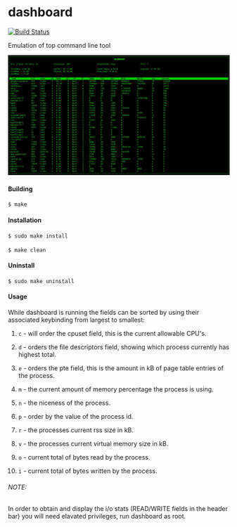 dashboard
=========

[![Build Status](https://travis-ci.org/tijko/dashboard.svg?branch=master)](https://travis-ci.org/tijko/dashboard)

Emulation of top command line tool

![ScreenShot](/screenshots/dashboard.jpg)

#### Building

    $ make

#### Installation

    $ sudo make install

    $ make clean

#### Uninstall

    $ sudo make uninstall

#### Usage

While dashboard is running the fields can be sorted by using their associated 
keybinding from largest to smallest:

1.  `c` - will order the cpuset field, this is the current allowable CPU's.

2.  `d` - orders the file descriptors field, showing which process currently
         has highest total.

3.  `e` - orders the pte field, this is the amount in kB of page table entries 
         of the process.

4.  `m` - the current amount of memory percentage the process is using.

5.  `n` - the niceness of the process.

6.  `p` - order by the value of the process id.

7.  `r` - the processes current rss size in kB.

8.  `v` - the processes current virtual memory size in kB. 

9.  `o` - current total of bytes read by the process.

10. `i` - current total of bytes written by the process.

###### NOTE:  

In order to obtain and display the i/o stats (READ/WRITE fields in the header 
bar) you will need elavated privileges, run dashboard as root.
